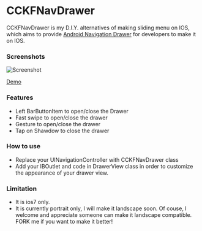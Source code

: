 CCKFNavDrawer
=============
CCKFNavDrawer is my D.I.Y. alternatives of making sliding menu on IOS, which aims to provide [Android Navigation Drawer](http://developer.android.com/design/patterns/navigation-drawer.html) for developers to make it on IOS.

### Screenshots
![Screenshot](https://raw.github.com/calvinchankf/CCKFNavDrawer/master/screenshot.png)

[Demo](http://www.youtube.com/watch?v=enGnkPYtp44)

### Features
* Left BarButtonItem to open/close the Drawer
* Fast swipe to open/close the drawer 
* Gesture to open/close the drawer
* Tap on Shawdow to close the drawer

### How to use
* Replace your UINavigationController with CCKFNavDrawer class
* Add your IBOutlet and code in DrawerView class in order to customize the appearance of your drawer view.

### Limitation
* It is ios7 only.
* It is currently portrait only, I will make it landscape soon. Of couse, I welcome and appreciate someone can make it landscape compatible. FORK me if you want to make it better!
